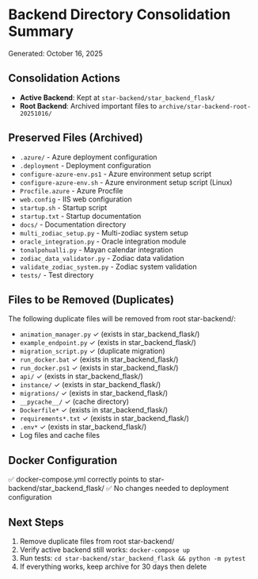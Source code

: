# Backend Directory Consolidation Summary
Generated: October 16, 2025

## Consolidation Actions
- **Active Backend**: Kept at `star-backend/star_backend_flask/`
- **Root Backend**: Archived important files to `archive/star-backend-root-20251016/`

## Preserved Files (Archived)
- `.azure/` - Azure deployment configuration
- `.deployment` - Deployment configuration
- `configure-azure-env.ps1` - Azure environment setup script
- `configure-azure-env.sh` - Azure environment setup script (Linux)
- `Procfile.azure` - Azure Procfile
- `web.config` - IIS web configuration
- `startup.sh` - Startup script
- `startup.txt` - Startup documentation
- `docs/` - Documentation directory
- `multi_zodiac_setup.py` - Multi-zodiac system setup
- `oracle_integration.py` - Oracle integration module
- `tonalpohualli.py` - Mayan calendar integration
- `zodiac_data_validator.py` - Zodiac data validation
- `validate_zodiac_system.py` - Zodiac system validation
- `tests/` - Test directory

## Files to be Removed (Duplicates)
The following duplicate files will be removed from root star-backend/:
- `animation_manager.py` ✓ (exists in star_backend_flask/)
- `example_endpoint.py` ✓ (exists in star_backend_flask/)
- `migration_script.py` ✓ (duplicate migration)
- `run_docker.bat` ✓ (exists in star_backend_flask/)
- `run_docker.ps1` ✓ (exists in star_backend_flask/)
- `api/` ✓ (exists in star_backend_flask/)
- `instance/` ✓ (exists in star_backend_flask/)
- `migrations/` ✓ (exists in star_backend_flask/)
- `__pycache__/` ✓ (cache directory)
- `Dockerfile*` ✓ (exists in star_backend_flask/)
- `requirements*.txt` ✓ (exists in star_backend_flask/)
- `.env*` ✓ (exists in star_backend_flask/)
- Log files and cache files

## Docker Configuration
✅ docker-compose.yml correctly points to star-backend/star_backend_flask/
✅ No changes needed to deployment configuration

## Next Steps
1. Remove duplicate files from root star-backend/
2. Verify active backend still works: `docker-compose up`
3. Run tests: `cd star-backend/star_backend_flask && python -m pytest`
4. If everything works, keep archive for 30 days then delete